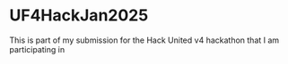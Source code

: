 # UF4HackJan2025
This is part of my submission for the Hack United v4 hackathon that I am participating in
